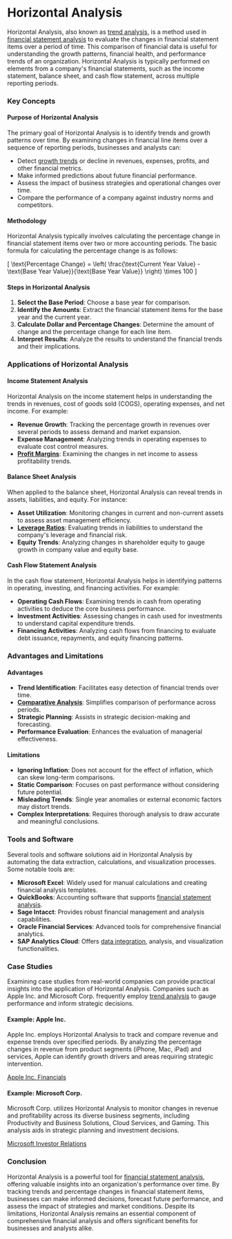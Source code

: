 # Horizontal Analysis

Horizontal Analysis, also known as [trend analysis](../t/trend_analysis.md), is a method used in [financial statement analysis](../f/financial_statement_analysis.md) to evaluate the changes in financial statement items over a period of time. This comparison of financial data is useful for understanding the growth patterns, financial health, and performance trends of an organization. Horizontal Analysis is typically performed on elements from a company's financial statements, such as the income statement, balance sheet, and cash flow statement, across multiple reporting periods.

### Key Concepts

#### Purpose of Horizontal Analysis
The primary goal of Horizontal Analysis is to identify trends and growth patterns over time. By examining changes in financial line items over a sequence of reporting periods, businesses and analysts can:

- Detect [growth trends](../g/growth_trends_in_trading.md) or decline in revenues, expenses, profits, and other financial metrics.
- Make informed predictions about future financial performance.
- Assess the impact of business strategies and operational changes over time.
- Compare the performance of a company against industry norms and competitors.

#### Methodology
Horizontal Analysis typically involves calculating the percentage change in financial statement items over two or more accounting periods. The basic formula for calculating the percentage change is as follows:

\[
\text{Percentage Change} = \left( \frac{\text{Current Year Value} - \text{Base Year Value}}{\text{Base Year Value}} \right) \times 100
\]

#### Steps in Horizontal Analysis
1. **Select the Base Period**: Choose a base year for comparison.
2. **Identify the Amounts**: Extract the financial statement items for the base year and the current year.
3. **Calculate Dollar and Percentage Changes**: Determine the amount of change and the percentage change for each line item.
4. **Interpret Results**: Analyze the results to understand the financial trends and their implications.

### Applications of Horizontal Analysis

#### Income Statement Analysis
Horizontal Analysis on the income statement helps in understanding the trends in revenues, cost of goods sold (COGS), operating expenses, and net income. For example:
- **Revenue Growth**: Tracking the percentage growth in revenues over several periods to assess demand and market expansion.
- **Expense Management**: Analyzing trends in operating expenses to evaluate cost control measures.
- **[Profit Margins](../p/profit_margins_in_trading.md)**: Examining the changes in net income to assess profitability trends.

#### Balance Sheet Analysis
When applied to the balance sheet, Horizontal Analysis can reveal trends in assets, liabilities, and equity. For instance:
- **Asset Utilization**: Monitoring changes in current and non-current assets to assess asset management efficiency.
- **[Leverage Ratios](../l/leverage_ratios.md)**: Evaluating trends in liabilities to understand the company's leverage and financial risk.
- **Equity Trends**: Analyzing changes in shareholder equity to gauge growth in company value and equity base.

#### Cash Flow Statement Analysis
In the cash flow statement, Horizontal Analysis helps in identifying patterns in operating, investing, and financing activities. For example:
- **Operating Cash Flows**: Examining trends in cash from operating activities to deduce the core business performance.
- **Investment Activities**: Assessing changes in cash used for investments to understand capital expenditure trends.
- **Financing Activities**: Analyzing cash flows from financing to evaluate debt issuance, repayments, and equity financing patterns.

### Advantages and Limitations

#### Advantages
- **Trend Identification**: Facilitates easy detection of financial trends over time.
- **[Comparative Analysis](../c/comparative_analysis.md)**: Simplifies comparison of performance across periods.
- **Strategic Planning**: Assists in strategic decision-making and forecasting.
- **Performance Evaluation**: Enhances the evaluation of managerial effectiveness.

#### Limitations
- **Ignoring Inflation**: Does not account for the effect of inflation, which can skew long-term comparisons.
- **Static Comparison**: Focuses on past performance without considering future potential.
- **Misleading Trends**: Single year anomalies or external economic factors may distort trends.
- **Complex Interpretations**: Requires thorough analysis to draw accurate and meaningful conclusions.

### Tools and Software

Several tools and software solutions aid in Horizontal Analysis by automating the data extraction, calculations, and visualization processes. Some notable tools are:
- **Microsoft Excel**: Widely used for manual calculations and creating financial analysis templates.
- **QuickBooks**: Accounting software that supports [financial statement analysis](../f/financial_statement_analysis.md).
- **Sage Intacct**: Provides robust financial management and analysis capabilities.
- **Oracle Financial Services**: Advanced tools for comprehensive financial analytics.
- **SAP Analytics Cloud**: Offers [data integration](../d/data_integration.md), analysis, and visualization functionalities.

### Case Studies
Examining case studies from real-world companies can provide practical insights into the application of Horizontal Analysis. Companies such as Apple Inc. and Microsoft Corp. frequently employ [trend analysis](../t/trend_analysis.md) to gauge performance and inform strategic decisions.

#### Example: Apple Inc.
Apple Inc. employs Horizontal Analysis to track and compare revenue and expense trends over specified periods. By analyzing the percentage changes in revenue from product segments (iPhone, Mac, iPad) and services, Apple can identify growth drivers and areas requiring strategic intervention.

[Apple Inc. Financials](https://investor.apple.com/investor-relations/default.aspx)

#### Example: Microsoft Corp.
Microsoft Corp. utilizes Horizontal Analysis to monitor changes in revenue and profitability across its diverse business segments, including Productivity and Business Solutions, Cloud Services, and Gaming. This analysis aids in strategic planning and investment decisions.

[Microsoft Investor Relations](https://www.microsoft.com/en-us/Investor)

### Conclusion
Horizontal Analysis is a powerful tool for [financial statement analysis](../f/financial_statement_analysis.md), offering valuable insights into an organization's performance over time. By tracking trends and percentage changes in financial statement items, businesses can make informed decisions, forecast future performance, and assess the impact of strategies and market conditions. Despite its limitations, Horizontal Analysis remains an essential component of comprehensive financial analysis and offers significant benefits for businesses and analysts alike.
